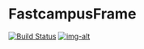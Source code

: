 # FastcampusFrame

[![Build Status](https://travis-ci.org/devxoul/FastcampusFrame.svg?branch=master)](https://travis-ci.org/devxoul/FastcampusFrame)
[![img-alt](https://img.shields.io/cocoapods/v/FastcampusFrame.svg)](https://cocoapods.org/pods/FastcampusFrame)

